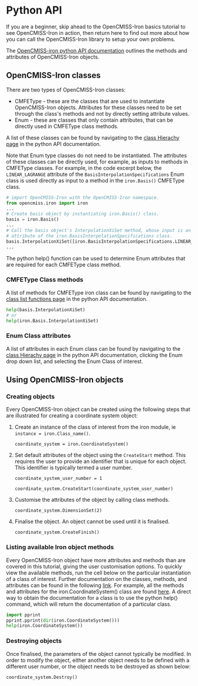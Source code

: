 # Python API

If you are a beginner, skip ahead to the OpenCMISS-Iron basics tutorial to see 
OpenCMISS-Iron in action, then return here to find out more about how you can 
call the OpenCMISS-Iron library to setup your own problems. 

The [OpenCMISS-iron python API documentation](http://staging.opencmiss.org/documentation/apidoc/iron/latest/python/index.html) outlines the methods and attributes of OpenCMISS-Iron objects.

## OpenCMISS-Iron classes 
There are two types of OpenCMISS-Iron classes:
 - CMFEType - these are the classes that are used to instantiate OpenCMISS-Iron objects. Attributes for these classes need to be set through the class's methods and not by directly setting attribute values.
 - Enum -  these are classes that only contain attributes, that can be directly used in CMFEType class methods. 

A list of these classes can be found by navigating to the [class Hierachy page](http://opencmiss.org/documentation/apidoc/iron/latest/python/hierarchy.html) in the python API documentation. 

Note that Enum type classes do not need to be instantiated. The attributes of these classes can be directly used, for example, as inputs to methods in CMFEType classes. For example, in the code excerpt below, the `LINEAR_LAGRANGE` attribute of the `BasisInterpolationSpecifications` Enum class is used directly as input to a method in the `iron.Basis()` CMFEType class.

```python
# import OpenCMISS-Iron with the OpenCMISS-Iron namespace.
from opencmiss.iron import iron 
...
# Create basis object by instantiating iron.Basis() class.
basis = iron.Basis() 
...
# Call the basis object's InterpolationXiSet method, whose input is an 
# attribute of the iron.BasisInterpolationSpecifications class.
basis.InterpolationXiSet([iron.BasisInterpolationSpecifications.LINEAR_LAGRANGE])
...

```

The python help() function can be used to determine Enum attributes that are required for each CMFEType class method.

### CMFEType Class methods

A list of methods for CMFEType iron class can be found by navigating to the [class list functions page](http://opencmiss.org/documentation/apidoc/iron/latest/python/namespaceiron.html#func-members) in the python API documentation. 
```python
help(basis.InterpolationXiSet)
# or
help(iron.Basis.InterpolationXiSet)

```
### Enum Class attributes

A list of attributes in each Enum class can be found by navigating to the [class Hierachy page](http://opencmiss.org/documentation/apidoc/iron/latest/python/hierarchy.html) in the python API documentation, clicking the Enum drop down list, and selecting the Enum Class of interest.

## Using OpenCMISS-Iron objects

### Creating objects

Every OpenCMISS-Iron object can be created using the following steps that are illustrated for creating a coordinate system object:


1. Create an instance of the class of interest from the iron module, ie `instance = iron.Class_name()`.

    `coordinate_system = iron.CoordinateSystem()`


2. Set default attributes of the object using the `CreateStart` method. This requires the user to provide an identifier that is unique for each object. This identifier is typically termed a user number.

    `coordinate_system_user_number = 1`

    `coordinate_system.CreateStart(coordinate_system_user_number)`


3. Customise the attributes of the object by calling class methods.

    `coordinate_system.DimensionSet(2)`


4. Finalise the object. An object cannot be used until it is finalised.

    `coordinate_system.CreateFinish()`


### Listing available Iron object methods

Every OpenCMISS-Iron object have more attributes and methods than are covered in this tutorial, giving the user customisation options. To quickly view the available methods, run the cell below on the particular instantiation of a class of interest. Further documentation on the classes, methods, and attributes can be found in the following [link](http://opencmiss.org/documentation/apidoc/iron/latest/python/annotated.html). For example, all the methods and attributes for the iron.CoordinateSystem() class are found [here](http://opencmiss.org/documentation/apidoc/iron/latest/python/classiron_1_1_coordinate_system.html). A direct way to obtain the documentation for a class is to use the python help() command, which will return the documentation of a particular class.

```python
import pprint
pprint.pprint(dir(iron.CoordinateSystem()))
help(iron.CoordinateSystem())
```

### Destroying objects

Once finalised, the parameters of the object cannot typically be modified. In order to modify the object, either another object needs to be defined with a different user number, or the object needs to be destroyed as shown below:

`coordinate_system.Destroy()`

